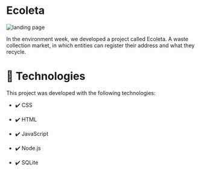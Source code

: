 # Ecoleta

<a><img src="https://i.ibb.co/vLF0FF4/ecoleta.png" alt="landing page"></a>

In the environment week, we developed a project called Ecoleta. A waste collection market, in which entities can register their address and what they recycle.

# 🚀 Technologies

This project was developed with the following technologies:

- ✔️ CSS

- ✔️ HTML

- ✔️ JavaScript

- ✔️ Node.js

- ✔️ SQLite
